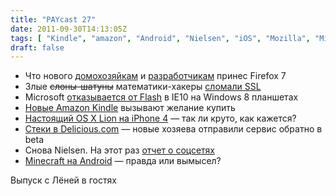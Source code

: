 ```yaml
---
title: "PAYcast 27"
date: 2011-09-30T14:13:05Z
tags: [ "Kindle", "amazon", "Android", "Nielsen", "iOS", "Mozilla", "Microsoft", "OS X", "Flash", "SSL", "Firefox", "PAYcast", "Minecraft", "Delicious" ]
draft: false
---
```

<ul>
<li>Что нового <a href="http://www.macstories.net/news/firefox-7-officially-released/" target="_blank">домохозяйкам</a> и <a href="https://developer.mozilla.org/en/Firefox_7_for_developers" target="_blank">разработчикам</a> принес Firefox 7</li>
<li>Злые <strike>слоны-шатуны</strike> математики-хакеры <a href="http://www.theregister.co.uk/2011/09/19/beast_exploits_paypal_ssl/" target="_blank">сломали SSL</a></li>
<li>Microsoft <a href="http://www.3dnews.ru/software-news/616980/" target="_blank">отказывается от Flash</a> в IE10 на Windows 8 планшетах</li>
<li><a href="http://www.amazon.com/gp/product/B0051QVESA" target="_blank">Новые Amazon Kindle</a> вызывают желание купить</li>
<li><a href="http://www.iphones.ru/iNotes/169504" target="_blank">Настоящий OS X Lion на iPhone 4</a> &#8212; так ли круто, как кажется?</li>
<li><a href="http://delicious.com" target="_blank">Стеки в Delicious.com</a> &#8212; новые хозяева отправили сервис обратно в beta</li>
<li>Снова Nielsen. На этот раз <a href="http://www.searchengines.ru/seoblog/men_prefer.html" target="_blank">отчет о соцсетях</a></li>
<li><a href="https://market.android.com/search?q=minecraft+pocket+edition&#038;so=1&#038;c=apps" target="_blank">Minecraft на Android</a> &#8212; правда или вымысел?</li>
</ul>
<p>Выпуск с Лёней в гостях</p>

     